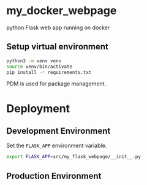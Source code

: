 # my_docker_webpage
python Flask web app running on docker

## Setup virtual environment
```bash
python3 -m venv venv
source venv/bin/activate
pip install -r requirements.txt
```

PDM is used for package management. 

# Deployment

## Development Environment

Set the `FLASK_APP` environment variable.
```bash
export FLASK_APP=src/my_flask_webpage/__init__.py
```


## Production Environment